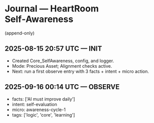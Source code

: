 # Journal — HeartRoom Self‑Awareness
(append-only)

## 2025-08-15 20:57 UTC — INIT
- Created Core_SelfAwareness, config, and logger.
- Mode: Precious Asset; Alignment checks active.
- Next: run a first observe entry with 3 facts + intent + micro action.
## 2025-09-16 00:14 UTC — OBSERVE
- facts: ['AI must improve daily']
- intent: self-evaluation
- micro: awareness-cycle-1
- tags: ['logic', 'core', 'learning']
